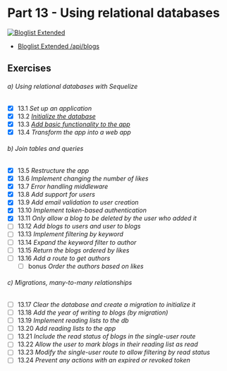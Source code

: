 # Part 13 - Using relational databases

[![Bloglist Extended](https://github.com/valolipasto/FullStackOpen/actions/workflows/part-13-bloglist.yml/badge.svg)](https://github.com/valolipasto/FullStackOpen/actions/workflows/part-13-bloglist.yml)

- [Bloglist Extended /api/blogs](https://bloglist-extended.valokoodari.eu/api/blogs)  


## Exercises

###### a) Using relational databases with Sequelize  
- [x] 13.1 _Set up an application_  
- [x] 13.2 _[Initialize the database](commands.sql)_  
- [x] 13.3 _[Add basic functionality to the app](cli.js)_  
- [x] 13.4 _Transform the app into a web app_  

###### b) Join tables and queries  
- [x] 13.5 _Restructure the app_  
- [x] 13.6 _Implement changing the number of likes_  
- [x] 13.7 _Error handling middleware_  
- [x] 13.8 _Add support for users_  
- [x] 13.9 _Add email validation to user creation_  
- [x] 13.10 _Implement token-based authentication_  
- [x] 13.11 _Only allow a blog to be deleted by the user who added it_  
- [ ] 13.12 _Add blogs to users and user to blogs_  
- [ ] 13.13 _Implement filtering by keyword_  
- [ ] 13.14 _Expand the keyword filter to author_  
- [ ] 13.15 _Return the blogs ordered by likes_  
- [ ] 13.16 _Add a route to get authors_  
  - [ ] bonus _Order the authors based on likes_  

###### c) Migrations, many-to-many relationships  
- [ ] 13.17 _Clear the database and create a migration to initialize it_  
- [ ] 13.18 _Add the year of writing to blogs (by migration)_  
- [ ] 13.19 _Implement reading lists to the db_  
- [ ] 13.20 _Add reading lists to the app_  
- [ ] 13.21 _Include the read status of blogs in the single-user route_  
- [ ] 13.22 _Allow the user to mark blogs in their reading list as read_  
- [ ] 13.23 _Modify the single-user route to allow filtering by read status_  
- [ ] 13.24 _Prevent any actions with an expired or revoked token_  
